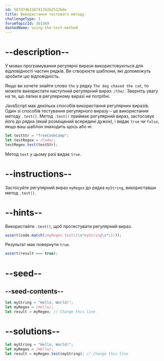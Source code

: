 ```yaml
---
id: 587d7db3367417b2b2512b8e
title: Використання тестового методу
challengeType: 1
forumTopicId: 301369
dashedName: using-the-test-method
---
```


# --description--

У мовах програмування регулярні вирази використовуються для відповідності частин рядків. Ви створюєте шаблони, які допоможуть зробити цю відповідність.

Якщо ви хочете знайти слово `the` у рядку `The dog chased the cat`, то можете використати наступний регулярний вираз: `/the/`. Зверніть увагу на те, що лапки в регулярному виразі не потрібні.

JavaScript має декілька способів використання регулярних виразів. Один зі способів тестування регулярного виразу – це використання методу `.test()`. Метод `.test()` приймає регулярний вираз, застосовує його до рядка (який розміщений всередині дужок), і видає `true` чи `false`, якщо ваш шаблон знаходить щось або ні.

```js
let testStr = "freeCodeCamp";
let testRegex = /Code/;
testRegex.test(testStr);
```

Метод `test` у цьому разі видає `true`.

# --instructions--

Застосуйте регулярний вираз `myRegex` до рядка `myString`, використавши метод `.test()`.

# --hints--

Використайте `.test()`, щоб протестувати регулярний вираз.

```js
assert(code.match(/myRegex.test\(\s*myString\s*\)/));
```

Результат має повернути `true`.

```js
assert(result === true);
```

# --seed--

## --seed-contents--

```js
let myString = "Hello, World!";
let myRegex = /Hello/;
let result = myRegex; // Change this line
```

# --solutions--

```js
let myString = "Hello, World!";
let myRegex = /Hello/;
let result = myRegex.test(myString); // Change this line
```
